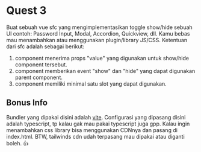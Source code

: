 # Quest 3

Buat sebuah vue sfc yang mengimplementasikan toggle show/hide sebuah UI contoh: Password Input, Modal, Accordion, Quickview, dll.
Kamu bebas mau menambahkan atau menggunakan plugin/library JS/CSS. Ketentuan dari sfc adalah sebagai berikut:

1. component menerima props "value" yang digunakan untuk show/hide component tersebut.
2. component memberikan event "show" dan "hide" yang dapat digunakan parent component.
3. component memiliki minimal satu slot yang dapat digunakan.

## Bonus Info

Bundler yang dipakai disini adalah [vite](https://vitejs.dev/guide/#trying-vite-online). 
Configurasi yang dipasang disini adalah typescript, tp kalau gak mau pakai typescript juga gpp.
Kalau ingin menambahkan css library bisa menggunakan CDNnya dan pasang di index.html. 
BTW, tailwinds cdn udah terpasang mau dipakai atau diganti boleh. 👍
